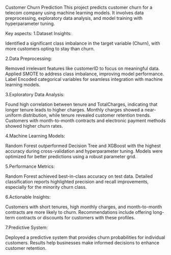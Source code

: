 Customer Churn Prediction
This project predicts customer churn for a telecom company using machine learning models. It involves data preprocessing, exploratory data analysis, and model training with hyperparameter tuning.

Key aspects:
1.Dataset Insights:

Identified a significant class imbalance in the target variable (Churn), with more customers opting to stay than churn.

2.Data Preprocessing:

Removed irrelevant features like customerID to focus on meaningful data.
Applied SMOTE to address class imbalance, improving model performance.
Label Encoded categorical variables for seamless integration with machine learning models.

3.Exploratory Data Analysis:

Found high correlation between tenure and TotalCharges, indicating that longer tenure leads to higher charges.
Monthly charges showed a near-uniform distribution, while tenure revealed customer retention trends.
Customers with month-to-month contracts and electronic payment methods showed higher churn rates.

4.Machine Learning Models:

Random Forest outperformed Decision Tree and XGBoost with the highest accuracy during cross-validation and hyperparameter tuning.
Models were optimized for better predictions using a robust parameter grid.

5.Performance Metrics:

Random Forest achieved best-in-class accuracy on test data.
Detailed classification reports highlighted precision and recall improvements, especially for the minority churn class.

6.Actionable Insights:

Customers with short tenures, high monthly charges, and month-to-month contracts are more likely to churn.
Recommendations include offering long-term contracts or discounts for customers with these profiles.

7.Predictive System:

Deployed a predictive system that provides churn probabilities for individual customers.
Results help businesses make informed decisions to enhance customer retention.

